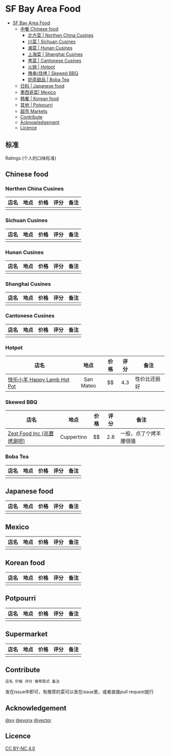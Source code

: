 # SF Bay Area Food


- [SF Bay Area Food](#sf-bay-area-food)
  * [中餐 Chinese food](#chinese-food)
    + [北方菜 | Northen China Cusines](#northen-china-cusines)
    + [川菜 | Sichuan Cusines](#sichuan-cusines)
    + [湘菜 | Hunan Cusines](#hunan-cusines)
    + [上海菜 | Shanghai Cusines](#shanghai-cusines)
    + [粤菜 | Cantonese Cusines](#cantonese-cusines)
    + [火锅 | Hotpot](#hotpot)
    + [撸串/烧烤 | Skewed BBQ](#skewed-bbq)
    + [奶茶甜品 | Boba Tea](#boba-tea)
  * [日料 | Japanese food](#japanese-food)
  * [墨西哥菜| Mexico](#mexico)
  * [韩餐 | Korean food](#korean-food)
  * [其他 | Potpourri](#potpourri)
  * [超市 Markets](#supermarket)
  * [Contribute](#contribute)
  * [Acknowledgement](#acknowledgement)
  * [Licence](#licence)


## 标准
Ratings (个人的口味标准)

## Chinese food

### Northen China Cusines

| 店名        |  地点 | 价格           | 评分  | 备注 |
| ------------- |:-------------:| :-------------:| :-----:| -----|
| | | | | |


### Sichuan Cusines 

| 店名        |  地点 | 价格           | 评分  | 备注 |
| ------------- |:-------------:| :-------------:| :-----:| -----|
| | | | | |


### Hunan Cusines 

| 店名        |  地点 | 价格           | 评分  | 备注 |
| ------------- |:-------------:| :-------------:| :-----:| -----|
| | | | | |


### Shanghai Cusines 

| 店名        |  地点 | 价格           | 评分  | 备注 |
| ------------- |:-------------:| :-------------:| :-----:| -----|
| | | | | |




### Cantonese Cusines 


| 店名        |  地点 | 价格           | 评分  | 备注 |
| ------------- |:-------------:| :-------------:| :-----:| -----|
| | | | | |

### Hotpot

| 店名        |  地点 | 价格           | 评分  | 备注 |
| ------------- |:-------------: |:-------------:| :-----:| -----|
| [快乐小羊 Happy Lamb Hot Pot](https://goo.gl/maps/ByBdxYjAuKGLt3oL6)  | San Mateo| $$ | 4.3 | 性价比还挺好 |




### Skewed BBQ

| 店名        |  地点 | 价格           | 评分  | 备注 |
| ------------- |:-------------:| :-------------:| :-----:| -----|
| [Zest Food Inc (兆豐烤涮吧)](https://goo.gl/maps/85Cw2zahuXitzWhG9) | Cuppertino | $$ | 2.8 | 一般，点了个烤羊腰很骚 |


### Boba Tea

| 店名        |  地点 | 价格           | 评分  | 备注 |
| ------------- |:-------------:| :-------------:| :-----:| -----|
| | | | | |

## Japanese food

| 店名        |  地点 | 价格           | 评分  | 备注 |
| ------------- |:-------------:| :-------------:| :-----:| -----|
| | | | | |

## Mexico

| 店名        |  地点 | 价格           | 评分  | 备注 |
| ------------- |:-------------:| :-------------:| :-----:| -----|
| | | | | |


## Korean food

| 店名        |  地点 | 价格           | 评分  | 备注 |
| ------------- |:-------------:| :-------------:| :-----:| -----|
| | | | | |

## Potpourri

| 店名        |  地点 | 价格           | 评分  | 备注 |
| ------------- |:-------------:| :-------------:| :-----:| -----|
| | | | | |

## Supermarket 

| 店名        |  地点 | 价格           | 评分  | 备注 |
| ------------- |:-------------:| :-------------:| :-----:| -----|
| | | | | |


## Contribute
```C
店名 价格 评分 推荐菜式 备注
```
发在issue中即可，有推荐的菜可以发在issue里，或者直接pull request就行

## Acknowledgement


[@xy](https://github.com/xiaoyexy)
[@evonx](https://github.com/evonx)
[@vector](https://github.com/Vectorlee)

## Licence
[CC BY-NC 4.0](https://creativecommons.org/licenses/by-nc/4.0/legalcode)
